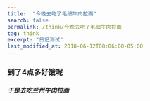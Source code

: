 ```yaml
---
title:  "今晚去吃了毛细牛肉拉面"
search: false
permalink: /think/今晚去吃了毛细牛肉拉面
tag: think
excerpt: "日记测试"
last_modified_at: 2018-06-12T08:06:00-05:00
---
```


### 到了4点多好饿呢

###### **于是去吃兰州牛肉拉面**